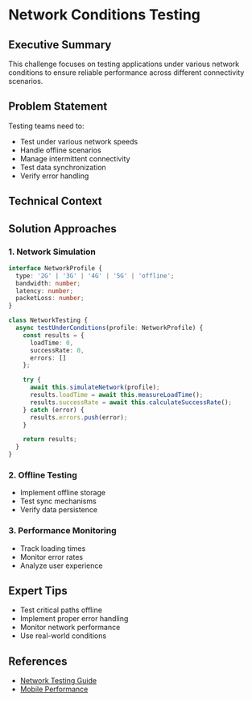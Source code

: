 # Network Conditions Testing

<ChallengeDifficulty :rating="3" />
<TimeEstimate time="2-3 days" />

## Executive Summary
This challenge focuses on testing applications under various network conditions to ensure reliable performance across different connectivity scenarios.

## Problem Statement
Testing teams need to:
- Test under various network speeds
- Handle offline scenarios
- Manage intermittent connectivity
- Test data synchronization
- Verify error handling

## Technical Context


## Solution Approaches

### 1. Network Simulation
```typescript
interface NetworkProfile {
  type: '2G' | '3G' | '4G' | '5G' | 'offline';
  bandwidth: number;
  latency: number;
  packetLoss: number;
}

class NetworkTesting {
  async testUnderConditions(profile: NetworkProfile) {
    const results = {
      loadTime: 0,
      successRate: 0,
      errors: []
    };

    try {
      await this.simulateNetwork(profile);
      results.loadTime = await this.measureLoadTime();
      results.successRate = await this.calculateSuccessRate();
    } catch (error) {
      results.errors.push(error);
    }

    return results;
  }
}
```

### 2. Offline Testing
- Implement offline storage
- Test sync mechanisms
- Verify data persistence

### 3. Performance Monitoring
- Track loading times
- Monitor error rates
- Analyze user experience

## Expert Tips
- Test critical paths offline
- Implement proper error handling
- Monitor network performance
- Use real-world conditions

## References
- [Network Testing Guide](https://example.com/network-testing)
- [Mobile Performance](https://example.com/mobile-performance)